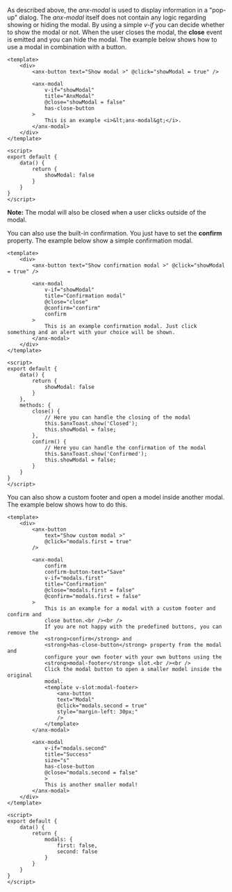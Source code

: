As described above, the *anx-modal* is used to display information in a "pop-up" dialog. The *anx-modal* itself does not contain any logic regarding showing or hiding the modal. By using a simple *v-if* you can decide whether to show the modal or not. When the user closes the modal, the **close** event is emitted and you can hide the modal. The example below shows how to use a modal in combination with a button.

```vue
<template>
    <div>
        <anx-button text="Show modal >" @click="showModal = true" />

        <anx-modal
            v-if="showModal"
            title="AnxModal"
            @close="showModal = false"
            has-close-button
        >
            This is an example <i>&lt;anx-modal&gt;</i>.
        </anx-modal>
    </div>
</template>

<script>
export default {
    data() {
        return {
            showModal: false
        }
    }
}
</script>
```

__Note:__ The modal will also be closed when a user clicks outside of the modal.

You can also use the built-in confirmation. You just have to set the **confirm** property. The example below show a simple confirmation modal.

```vue
<template>
    <div>
        <anx-button text="Show confirmation modal >" @click="showModal = true" />

        <anx-modal
            v-if="showModal"
            title="Confirmation modal"
            @close="close"
            @confirm="confirm"
            confirm
        >
            This is an example confirmation modal. Just click something and an alert with your choice will be shown.
        </anx-modal>
    </div>
</template>

<script>
export default {
    data() {
        return {
            showModal: false
        }
    },
    methods: {
        close() {
            // Here you can handle the closing of the modal
            this.$anxToast.show('Closed');
            this.showModal = false;
        },
        confirm() {
            // Here you can handle the confirmation of the modal
            this.$anxToast.show('Confirmed');
            this.showModal = false;
        }
    }
}
</script>
```

You can also show a custom footer and open a model inside another modal. The example below shows how to do this.

```vue
<template>
    <div>
        <anx-button
            text="Show custom modal >"
            @click="modals.first = true"
        />

        <anx-modal
            confirm
            confirm-button-text="Save"
            v-if="modals.first"
            title="Confirmation"
            @close="modals.first = false"
            @confirm="modals.first = false"
        >
            This is an example for a modal with a custom footer and confirm and
            close button.<br /><br />
            If you are not happy with the predefined buttons, you can remove the
            <strong>confirm</strong> and
            <strong>has-close-button</strong> property from the modal and
            configure your own footer with your own buttons using the
            <strong>modal-footer</strong> slot.<br /><br />
            Click the modal button to open a smaller model inside the original
            modal.
            <template v-slot:modal-footer>
                <anx-button
                text="Modal"
                @click="modals.second = true"
                style="margin-left: 30px;"
                />
            </template>
        </anx-modal>

        <anx-modal
            v-if="modals.second"
            title="Success"
            size="s"
            has-close-button
            @close="modals.second = false"
            >
            This is another smaller modal!
        </anx-modal>
    </div>
</template>

<script>
export default {
    data() {
        return {
            modals: {
                first: false,
                second: false
            }
        }
    }
}
</script>
```